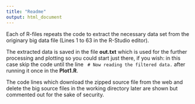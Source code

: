 ```yaml
---
title: "Readme"
output: html_document
---
```


Each of R-files repeats the code to extract the necessary data set from the originary big data file (Lines 1 to 63 in the R-Studio editor).

The extracted data is saved in the file **out.txt** which is used for the further processing and plotting so you could start just there, if you wish: in this case skip the code until the line ` # Now reading the filtered data.` after running it once in the **Plot1.R**.

The code lines which download the zipped source file from the web and delete the big source files in the working directory later are shown but commented out for the sake of security.

